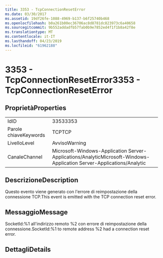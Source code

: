 ```yaml
---
title: 3353 - TcpConnectionResetError
ms.date: 03/30/2017
ms.assetid: 19df26fe-1088-4969-b137-b6f25740b468
ms.openlocfilehash: b0a261b00ec36706ac8d8781dc823973c6a40658
ms.sourcegitcommit: 9b552addadfb57fab0b9e7852ed4f1f1b8a42f8e
ms.translationtype: MT
ms.contentlocale: it-IT
ms.lasthandoff: 04/23/2019
ms.locfileid: "61962188"
---
```

# <a name="3353---tcpconnectionreseterror"></a><span data-ttu-id="819a9-102">3353 - TcpConnectionResetError</span><span class="sxs-lookup"><span data-stu-id="819a9-102">3353 - TcpConnectionResetError</span></span>
## <a name="properties"></a><span data-ttu-id="819a9-103">Proprietà</span><span class="sxs-lookup"><span data-stu-id="819a9-103">Properties</span></span>  
  
|||  
|-|-|  
|<span data-ttu-id="819a9-104">Id</span><span class="sxs-lookup"><span data-stu-id="819a9-104">ID</span></span>|<span data-ttu-id="819a9-105">3353</span><span class="sxs-lookup"><span data-stu-id="819a9-105">3353</span></span>|  
|<span data-ttu-id="819a9-106">Parole chiave</span><span class="sxs-lookup"><span data-stu-id="819a9-106">Keywords</span></span>|<span data-ttu-id="819a9-107">TCP</span><span class="sxs-lookup"><span data-stu-id="819a9-107">TCP</span></span>|  
|<span data-ttu-id="819a9-108">Livello</span><span class="sxs-lookup"><span data-stu-id="819a9-108">Level</span></span>|<span data-ttu-id="819a9-109">Avviso</span><span class="sxs-lookup"><span data-stu-id="819a9-109">Warning</span></span>|  
|<span data-ttu-id="819a9-110">Canale</span><span class="sxs-lookup"><span data-stu-id="819a9-110">Channel</span></span>|<span data-ttu-id="819a9-111">Microsoft-Windows-Application Server-Applications/Analytic</span><span class="sxs-lookup"><span data-stu-id="819a9-111">Microsoft-Windows-Application Server-Applications/Analytic</span></span>|  
  
## <a name="description"></a><span data-ttu-id="819a9-112">Descrizione</span><span class="sxs-lookup"><span data-stu-id="819a9-112">Description</span></span>  
 <span data-ttu-id="819a9-113">Questo evento viene generato con l'errore di reimpostazione della connessione TCP.</span><span class="sxs-lookup"><span data-stu-id="819a9-113">This event is emitted with the TCP connection reset error.</span></span>  
  
## <a name="message"></a><span data-ttu-id="819a9-114">Messaggio</span><span class="sxs-lookup"><span data-stu-id="819a9-114">Message</span></span>  
 <span data-ttu-id="819a9-115">SocketId:%1 all'indirizzo remoto %2 con errore di reimpostazione della connessione.</span><span class="sxs-lookup"><span data-stu-id="819a9-115">SocketId:%1 to remote address %2 had a connection reset error.</span></span>  
  
## <a name="details"></a><span data-ttu-id="819a9-116">Dettagli</span><span class="sxs-lookup"><span data-stu-id="819a9-116">Details</span></span>
